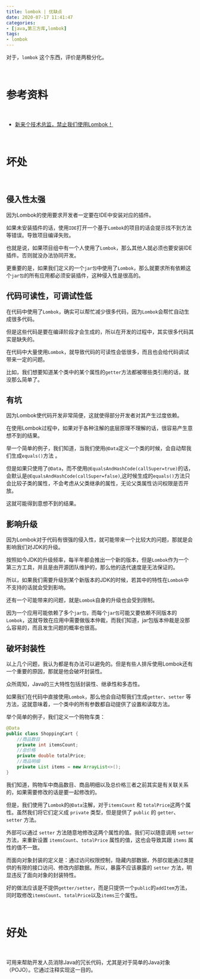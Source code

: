 ```yaml
---
title: lombok | 优缺点
date: 2020-07-17 11:41:47
categories:
- [java,第三方库,lombok]
tags:
- lombok
---
```

对于，`lombok` 这个东西，评价是两极分化。

<!-- more -->

<br/>

# 参考资料

<br/>

- [新来个技术总监，禁止我们使用Lombok！](https://zhuanlan.zhihu.com/p/157515809)

<br/>

# 坏处

<br/>

## 侵入性太强

因为Lombok的使用要求开发者一定要在IDE中安装对应的插件。

如果未安装插件的话，使用`IDE`打开一个基于`Lombok`的项目的话会提示找不到方法等错误。导致项目编译失败。

也就是说，如果项目组中有一个人使用了`Lombok`，那么其他人就必须也要安装IDE插件。否则就没办法协同开发。

更重要的是，如果我们定义的一个`jar包`中使用了`Lombok`，那么就要求所有依赖这个`jar包`的所有应用都必须安装插件，这种侵入性是很高的。

## 代码可读性，可调试性低

在代码中使用了`Lombok`，确实可以帮忙减少很多代码，因为`Lombok`会帮忙自动生成很多代码。

但是这些代码是要在编译阶段才会生成的，所以在开发的过程中，其实很多代码其实是缺失的。

在代码中大量使用`Lombok`，就导致代码的可读性会低很多，而且也会给代码调试带来一定的问题。

比如，我们想要知道某个类中的某个属性的`getter`方法都被哪些类引用的话，就没那么简单了。

## 有坑

因为Lombok使代码开发非常简便，这就使得部分开发者对其产生过度依赖。

在使用Lombok过程中，如果对于各种注解的底层原理不理解的话，很容易产生意想不到的结果。

举一个简单的例子，我们知道，当我们使用`@Data`定义一个类的时候，会自动帮我们生成`equals()`方法 。

但是如果只使用了`@Data`，而不使用`@EqualsAndHashCode(callSuper=true)`的话，会默认是`@EqualsAndHashCode(callSuper=false)`,这时候生成的`equals()`方法只会比较子类的属性，不会考虑从父类继承的属性，无论父类属性访问权限是否开放。

这就可能得到意想不到的结果。

## 影响升级

因为Lombok对于代码有很强的侵入性，就可能带来一个比较大的问题，那就是会影响我们对JDK的升级。

按照如今JDK的升级频率，每半年都会推出一个新的版本，但是`Lombok`作为一个第三方工具，并且是由开源团队维护的，那么他的迭代速度是无法保证的。

所以，如果我们需要升级到某个新版本的JDK的时候，若其中的特性在`Lombok`中不支持的话就会受到影响。

还有一个可能带来的问题，就是`Lombok`自身的升级也会受到限制。

因为一个应用可能依赖了多个`jar包`，而每个`jar包`可能又要依赖不同版本的`Lombok`，这就导致在应用中需要做版本仲裁，而我们知道，jar包版本仲裁是没那么容易的，而且发生问题的概率也很高。

## 破坏封装性

以上几个问题，我认为都是有办法可以避免的。但是有些人排斥使用Lombok还有一个重要的原因，那就是他会破坏封装性。

众所周知，Java的三大特性包括封装性、继承性和多态性。

如果我们在代码中直接使用`Lombok`，那么他会自动帮我们生成`getter`、`setter` 等方法，这就意味着，一个类中的所有参数都自动提供了设置和读取方法。

举个简单的例子，我们定义一个购物车类：

```java
@Data
public class ShoppingCart { 
    //商品数目
    private int itemsCount; 
    //总价格
    private double totalPrice; 
    //商品明细
    private List items = new ArrayList<>();
}
```

我们知道，购物车中商品数目、商品明细以及总价格三者之前其实是有关联关系的，如果需要修改的话是要一起修改的。

但是，我们使用了`Lombok`的`@Data`注解，对于`itemsCount` 和 `totalPrice`这两个属性。虽然我们将它们定义成 `private` 类型，但是提供了 `public` 的 `getter`、`setter` 方法。

外部可以通过 `setter` 方法随意地修改这两个属性的值。我们可以随意调用 `setter` 方法，来重新设置 `itemsCount`、`totalPrice` 属性的值，这也会导致其跟 `items` 属性的值不一致。

而面向对象封装的定义是：通过访问权限控制，隐藏内部数据，外部仅能通过类提供的有限的接口访问、修改内部数据。所以，暴露不应该暴露的 `setter` 方法，明显违反了面向对象的封装特性。

好的做法应该是不提供`getter/setter`，而是只提供一个`public`的`addItem`方法，同时取修改`itemsCount`、`totalPrice`以及`items`三个属性。

<br/>

# 好处

<br/>

可用来帮助开发人员消除Java的冗长代码，尤其是对于简单的Java对象（POJO）。它通过注释实现这一目的。

